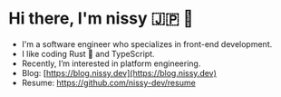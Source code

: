 # Hi there, I'm nissy 🇯🇵 👋 

- I'm a software engineer who specializes in front-end development.
- I like coding Rust 🦀 and TypeScript. 
- Recently, I’m interested in platform engineering.
- Blog: [https://blog.nissy.dev](https://blog.nissy.dev)
- Resume: https://github.com/nissy-dev/resume

